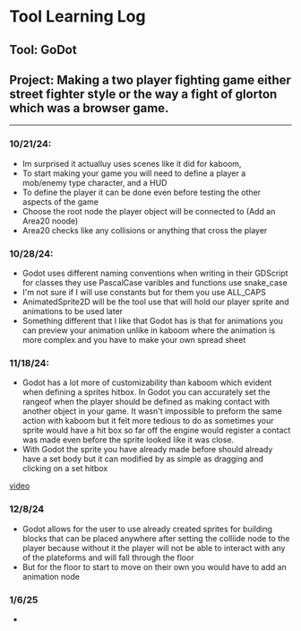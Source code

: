 # Tool Learning Log

## Tool: GoDot

## Project: Making a two player fighting game either street fighter style or the way a fight of glorton which was a browser game.

---

### 10/21/24:
* Im surprised it actualluy uses scenes like it did for kaboom,
* To start making your game you will need to define a player a mob/enemy type character, and a HUD
* To define the player it can be done even before testing the other aspects of the game
* Choose the root node the player object will be connected to (Add an Area20 noode)
* Area20 checks like any collisions or anything that cross the player

### 10/28/24:
* Godot uses different naming conventions when writing in their GDScript for classes they use PascalCase varibles and functions use snake_case
* I'm not sure if I will use constants but for them you use ALL_CAPS
* AnimatedSprite2D will be the tool use that will hold our player sprite and animations to be used later
* Something different that I like that Godot has is that for animations you can preview your animation unlike in kaboom where the animation is more complex and you have to make your own spread sheet

### 11/18/24:
* Godot has a lot more of customizability than kaboom which evident when defining a sprites hitbox. In Godot you can accurately set the rangeof when the player should be defined as making contact with another object in your game. It wasn't impossible to preform the same action with kaboom but it felt more tedious to do as sometimes your sprite would have a hit box so far off the engine would register a contact was made even before the sprite looked like it was close.
* With Godot the sprite you have already made before should already have a set body but it can modified by as simple as dragging and clicking on a set hitbox
<!--
* Links you used today (websites, videos, etc)

* Things you tried, progress you made, etc
* Challenges, a-ha moments, etc
* Questions you still have
* What you're going to try next
-->
[video](https://youtu.be/LOhfqjmasi0?si=97RQQAm9aia7c_2w)

### 12/8/24
* Godot allows for the user to use already created sprites for building blocks that can be placed anywhere after setting the colliide node to the player because without it the player will not be able to interact with any of the plateforms and will fall through the floor
* But for the floor to start to move on their own you would have to add an animation node

### 1/6/25
* 